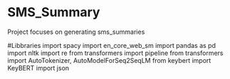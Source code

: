 # SMS_Summary
Project focuses on generating sms_summaries

#Libbraries
import spacy
import en_core_web_sm
import pandas as pd
import nltk
import re
from transformers import pipeline
from transformers import AutoTokenizer, AutoModelForSeq2SeqLM
from keybert import KeyBERT
import json
